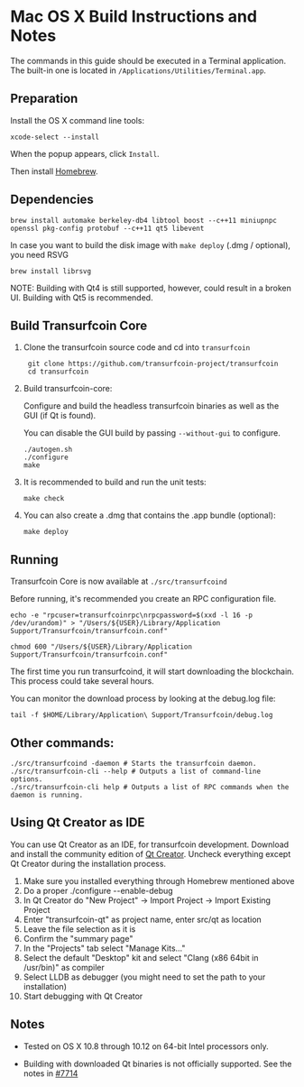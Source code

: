 Mac OS X Build Instructions and Notes
====================================
The commands in this guide should be executed in a Terminal application.
The built-in one is located in `/Applications/Utilities/Terminal.app`.

Preparation
-----------
Install the OS X command line tools:

`xcode-select --install`

When the popup appears, click `Install`.

Then install [Homebrew](http://brew.sh).

Dependencies
----------------------

    brew install automake berkeley-db4 libtool boost --c++11 miniupnpc openssl pkg-config protobuf --c++11 qt5 libevent

In case you want to build the disk image with `make deploy` (.dmg / optional), you need RSVG

    brew install librsvg

NOTE: Building with Qt4 is still supported, however, could result in a broken UI. Building with Qt5 is recommended.

Build Transurfcoin Core
------------------------

1. Clone the transurfcoin source code and cd into `transurfcoin`

        git clone https://github.com/transurfcoin-project/transurfcoin
        cd transurfcoin

2.  Build transurfcoin-core:

    Configure and build the headless transurfcoin binaries as well as the GUI (if Qt is found).

    You can disable the GUI build by passing `--without-gui` to configure.

        ./autogen.sh
        ./configure
        make

3.  It is recommended to build and run the unit tests:

        make check

4.  You can also create a .dmg that contains the .app bundle (optional):

        make deploy

Running
-------

Transurfcoin Core is now available at `./src/transurfcoind`

Before running, it's recommended you create an RPC configuration file.

    echo -e "rpcuser=transurfcoinrpc\nrpcpassword=$(xxd -l 16 -p /dev/urandom)" > "/Users/${USER}/Library/Application Support/Transurfcoin/transurfcoin.conf"

    chmod 600 "/Users/${USER}/Library/Application Support/Transurfcoin/transurfcoin.conf"

The first time you run transurfcoind, it will start downloading the blockchain. This process could take several hours.

You can monitor the download process by looking at the debug.log file:

    tail -f $HOME/Library/Application\ Support/Transurfcoin/debug.log

Other commands:
-------

    ./src/transurfcoind -daemon # Starts the transurfcoin daemon.
    ./src/transurfcoin-cli --help # Outputs a list of command-line options.
    ./src/transurfcoin-cli help # Outputs a list of RPC commands when the daemon is running.

Using Qt Creator as IDE
------------------------
You can use Qt Creator as an IDE, for transurfcoin development.
Download and install the community edition of [Qt Creator](https://www.qt.io/download/).
Uncheck everything except Qt Creator during the installation process.

1. Make sure you installed everything through Homebrew mentioned above
2. Do a proper ./configure --enable-debug
3. In Qt Creator do "New Project" -> Import Project -> Import Existing Project
4. Enter "transurfcoin-qt" as project name, enter src/qt as location
5. Leave the file selection as it is
6. Confirm the "summary page"
7. In the "Projects" tab select "Manage Kits..."
8. Select the default "Desktop" kit and select "Clang (x86 64bit in /usr/bin)" as compiler
9. Select LLDB as debugger (you might need to set the path to your installation)
10. Start debugging with Qt Creator

Notes
-----

* Tested on OS X 10.8 through 10.12 on 64-bit Intel processors only.

* Building with downloaded Qt binaries is not officially supported. See the notes in [#7714](https://github.com/bitcoin/bitcoin/issues/7714)
